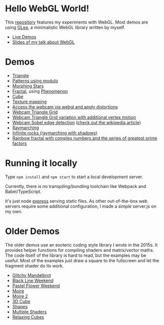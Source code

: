 # Hello WebGL World!

This [repository](https://github.com/terabaud/hello-webgl/) features my experiments with WebGL. 
Most demos are using [GLea](lib/glea/), a minimalistic WebGL library written by myself.

 * [Live Demos](https://terabaud.github.io/hello-webgl/)
 * [Slides of my talk about WebGL](https://terabaud.github.io/hello-webgl/talk-webgl/)

# Demos

 * [Triangle](triangle/)
 * [Patterns using modulo](patterns/) 
 * [Morphing Stars](morphing-stars/)
 * [Fractal](fractal/), using [Phenomenon](https://github.com/vaneenige/phenomenon/)
 * [Cube](cube/)
 * [Texture mapping](texture-mapping/)
 * [Access the webcam via webgl and apply distortions](webcam/)
 * [Webcam Triangle Grid](webcam-triangle-grid/)
 * [Webcam Triangle Grid variation with additional vertex motion](webcam-triangle-grid-2/)
 * [Webcam Sobel edge detection](sobel-edge-detection/) ([check out the wikipedia article](https://en.wikipedia.org/wiki/Sobel_operator))
 * [Raymarching](raymarching/)
 * [Infinite rocks (raymarching with shadows)](raymarching-shadows/)
 * [Rainbow fractal with complex numbers and the series of greatest prime factors](exponential/)

# Running it locally

Type `npm install` and `npm start` to start a local development server. 

Currently, there is no transpiling/bundling toolchain like Webpack and Babel/TypeScript.

It's just node [express](https://expressjs.com) serving static files. As other out-of-the-box web servers require some additional configuration, I made a simple server.js on my own. 

# Older Demos

The older demos use an esoteric coding style library I wrote in the 2015s. It provides helper functions for compiling shaders and matrix/vector maths. The code itself of the library is hard to read, but the examples may be useful. Most of the examples just draw a square to the fullscreen and let the fragment shader do its work.

* [Glitchy Mandelbrot](fractal.html)
* [Black Line Weekend](blacklineweekend.html)
* [Pastel Flower Weekend](pastelflowerweekend.html)
* [Moire](moire.html)
* [Moire 2](moire2.html)
* [3D Cube](hello-3d.html)
* [Shapes](shapes.html)
* [Multiple Shaders](multiple-shaders.html)
* [Relaxing Cubes](relaxing-cubes)
